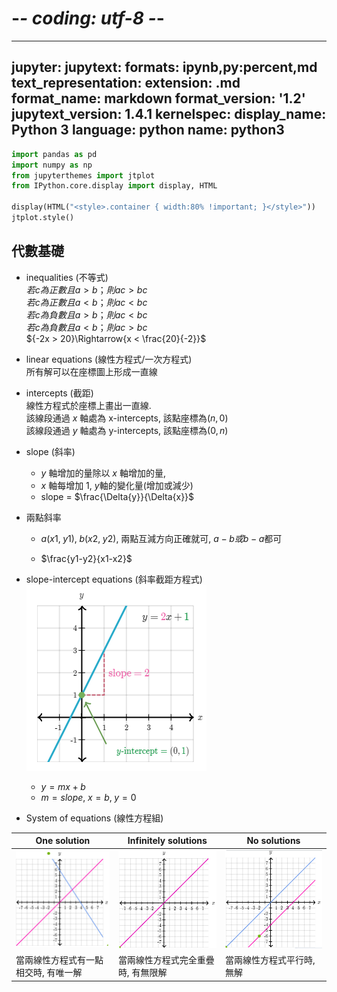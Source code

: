 # -*- coding: utf-8 -*-
---
jupyter:
  jupytext:
    formats: ipynb,py:percent,md
    text_representation:
      extension: .md
      format_name: markdown
      format_version: '1.2'
      jupytext_version: 1.4.1
  kernelspec:
    display_name: Python 3
    language: python
    name: python3
---

```python
import pandas as pd
import numpy as np
from jupyterthemes import jtplot
from IPython.core.display import display, HTML

display(HTML("<style>.container { width:80% !important; }</style>"))
jtplot.style()
```

## 代數基礎

<!-- #region -->
* inequalities (不等式)  
${若c為 正數 且 a > b；則 ac > bc}$   
${若c為 正數 且 a < b；則 ac < bc}$     
${若c為 負數 且 a > b；則 ac < bc}$     
${若c為 負數 且 a < b；則 ac > bc}$    
${-2x > 20}\Rightarrow{x < \frac{20}{-2}}$    
* linear equations (線性方程式/一次方程式)  
所有解可以在座標圖上形成一直線  



* intercepts (截距)  
線性方程式於座標上畫出一直線.  
該線段通過 ${x}$  軸處為 x-intercepts, 該點座標為${(n, 0)}$   
該線段通過 ${y}$  軸處為 y-intercepts, 該點座標為${(0, n)}$    

* slope (斜率)   
  * ${y}$ 軸增加的量除以 ${x}$ 軸增加的量,  
  * ${x}$ 軸每增加 1, ${y}$軸的變化量(增加或減少)
  * slope = $\frac{\Delta{y}}{\Delta{x}}$ 
* 兩點斜率
  * ${a(x1,\;y1),\;b(x2,\;y2)}$,  兩點互減方向正確就可, ${a-b} 或 {b-a}$都可
  
  * $\frac{y1-y2}{x1-x2}$
* slope-intercept equations (斜率截距方程式) 
![](../../source/algebra_basics_01.png)
  * ${y = mx + b}$ 
  * ${m = slope,\;x = b ,\;y = 0}$

* System of equations (線性方程組)




 One solution | Infinitely solutions | No solutions
--- | --- | ---
![](../../source/algebra_basics_02_1.png)|![](../../source/algebra_basics_02_2.png)|![](../../source/algebra_basics_02_3.png)
當兩線性方程式有一點相交時, 有唯一解 | 當兩線性方程式完全重疊時, 有無限解 | 當兩線性方程式平行時, 無解
  



  
  
<!-- #endregion -->
